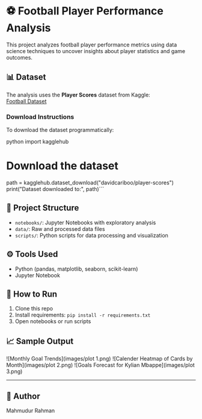 # ⚽ Football Player Performance Analysis

This project analyzes football player performance metrics using data science techniques to uncover insights about player statistics and game outcomes.

## 📊 Dataset

The analysis uses the **Player Scores** dataset from Kaggle:  
[Football Dataset](https://www.kaggle.com/datasets/davidcariboo/player-scores)

### Download Instructions

To download the dataset programmatically:

python
import kagglehub

# Download the dataset
path = kagglehub.dataset_download("davidcariboo/player-scores")
print("Dataset downloaded to:", path)´´´




## 📁 Project Structure

- `notebooks/`: Jupyter Notebooks with exploratory analysis
- `data/`: Raw and processed data files
- `scripts/`: Python scripts for data processing and visualization

## ⚙️ Tools Used

- Python (pandas, matplotlib, seaborn, scikit-learn)
- Jupyter Notebook

## 🚀 How to Run

1. Clone this repo
2. Install requirements: `pip install -r requirements.txt`
3. Open notebooks or run scripts

## 📈 Sample Output

![Monthly Goal Trends](images/plot 1.png)
![Calender Heatmap of Cards by Month](images/plot 2.png)
![Goals Forecast for Kylian Mbappe](images/plot 3.png)


---

## 👤 Author

Mahmudur Rahman
